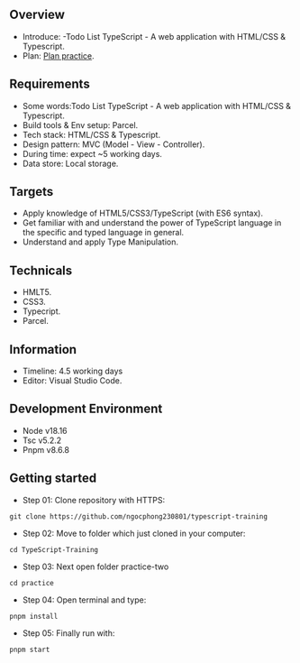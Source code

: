## Overview

- Introduce:
  -Todo List TypeScript - A web application with HTML/CSS & Typescript.
- Plan: [Plan practice](https://docs.google.com/document/d/1AZjDjLQTO0izdpmjNIjz_fL-PzHAmpFSQCeZyTm1cU8/edit).

## Requirements

- Some words:Todo List TypeScript - A web application with HTML/CSS & Typescript.
- Build tools & Env setup: Parcel.
- Tech stack: HTML/CSS & Typescript.
- Design pattern: MVC (Model - View - Controller).
- During time: expect ~5 working days.
- Data store: Local storage.

## Targets

- Apply knowledge of HTML5/CSS3/TypeScript (with ES6 syntax).
- Get familiar with and understand the power of TypeScript language in the specific and typed language in general.
- Understand and apply Type Manipulation.


## Technicals

- HMLT5.
- CSS3.
- Typecript.
- Parcel.

## Information

- Timeline: 4.5 working days
- Editor: Visual Studio Code.

## Development Environment

- Node v18.16
- Tsc  v5.2.2
- Pnpm v8.6.8

## Getting started

- Step 01: Clone repository with HTTPS:

```
git clone https://github.com/ngocphong230801/typescript-training
```

- Step 02: Move to folder which just cloned in your computer:

```
cd TypeScript-Training
```

- Step 03: Next open folder practice-two

```
cd practice
```

- Step 04: Open terminal and type:

```
pnpm install
```

- Step 05: Finally run with:

```
pnpm start
```
